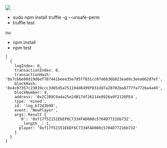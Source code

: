 ![](https://github.com/spham/smart-contracts-tdd-crash-course/workflows/TDDTest/badge.svg)

- sudo npm install truffle -g --unsafe-perm
- truffle test

ou

- npm install
- npm test

```
[
  {
    logIndex: 0,
    transactionIndex: 0,
    transactionHash: '0x7cb6e08d19d6ef787441beee35e7d5ff831cc07e6636b823ea69c3eea662d7ef',
    blockHash: '0x4c07357c23039ccc3d85d5a751194d6499f031dd7a20702ba8777fa7726a4a49',
    blockNumber: 9,
    address: '0x2C2B9C9a4a25e24B174f26114e8926a9f2128FE4',
    type: 'mined',
    id: 'log_b72d3b98',
    event: 'NewPlayer',
    args: Result {
      '0': '0xf17f52151EbEF6C7334FAD080c5704D77216b732',
      __length__: 1,
      player: '0xf17f52151EbEF6C7334FAD080c5704D77216b732'
    }
  }
]
```
